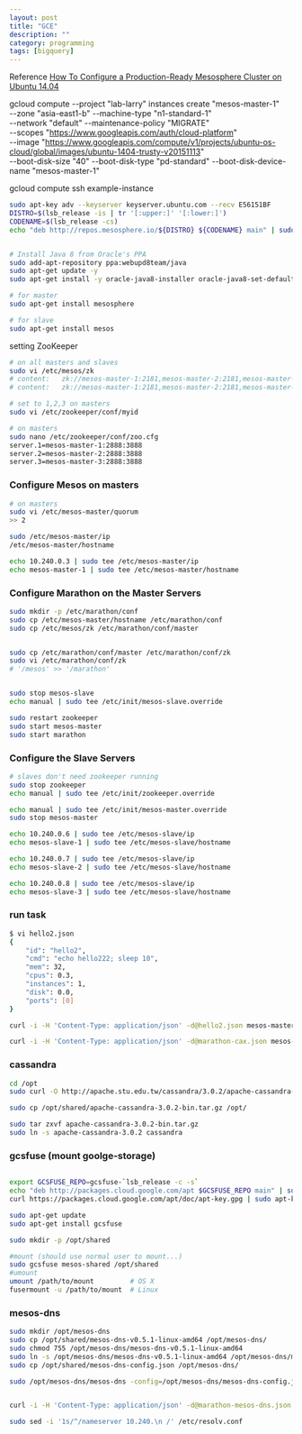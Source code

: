 ```yaml
---
layout: post
title: "GCE"
description: ""
category: programming
tags: [bigquery]
---
```


Reference [How To Configure a Production-Ready Mesosphere Cluster on Ubuntu 14.04](https://www.digitalocean.com/community/tutorials/how-to-configure-a-production-ready-mesosphere-cluster-on-ubuntu-14-04)



gcloud compute --project "lab-larry" instances create "mesos-master-1" \
	--zone "asia-east1-b" --machine-type "n1-standard-1" \
	--network "default" --maintenance-policy "MIGRATE" \
	--scopes "https://www.googleapis.com/auth/cloud-platform" \
	--image "https://www.googleapis.com/compute/v1/projects/ubuntu-os-cloud/global/images/ubuntu-1404-trusty-v20151113" \
	--boot-disk-size "40" --boot-disk-type "pd-standard" --boot-disk-device-name "mesos-master-1"

gcloud compute ssh example-instance

```bash
sudo apt-key adv --keyserver keyserver.ubuntu.com --recv E56151BF
DISTRO=$(lsb_release -is | tr '[:upper:]' '[:lower:]')
CODENAME=$(lsb_release -cs)
echo "deb http://repos.mesosphere.io/${DISTRO} ${CODENAME} main" | sudo tee /etc/apt/sources.list.d/mesosphere.list


# Install Java 8 from Oracle's PPA
sudo add-apt-repository ppa:webupd8team/java
sudo apt-get update -y
sudo apt-get install -y oracle-java8-installer oracle-java8-set-default

# for master
sudo apt-get install mesosphere

# for slave
sudo apt-get install mesos
```

setting ZooKeeper

```bash
# on all masters and slaves
sudo vi /etc/mesos/zk
# content:   zk://mesos-master-1:2181,mesos-master-2:2181,mesos-master-3:2181/mesos
# content:   zk://mesos-master-1:2181,mesos-master-2:2181,mesos-master-3:2181/mesos

# set to 1,2,3 on masters
sudo vi /etc/zookeeper/conf/myid

# on masters
sudo nano /etc/zookeeper/conf/zoo.cfg
server.1=mesos-master-1:2888:3888
server.2=mesos-master-2:2888:3888
server.3=mesos-master-3:2888:3888
```

### Configure Mesos on masters

```bash
# on masters
sudo vi /etc/mesos-master/quorum
>> 2

sudo /etc/mesos-master/ip
/etc/mesos-master/hostname

echo 10.240.0.3 | sudo tee /etc/mesos-master/ip
echo mesos-master-1 | sudo tee /etc/mesos-master/hostname

```

### Configure Marathon on the Master Servers

```bash
sudo mkdir -p /etc/marathon/conf
sudo cp /etc/mesos-master/hostname /etc/marathon/conf
sudo cp /etc/mesos/zk /etc/marathon/conf/master


sudo cp /etc/marathon/conf/master /etc/marathon/conf/zk
sudo vi /etc/marathon/conf/zk
# '/mesos' >> '/marathon'


sudo stop mesos-slave
echo manual | sudo tee /etc/init/mesos-slave.override

sudo restart zookeeper
sudo start mesos-master
sudo start marathon

```

### Configure the Slave Servers

```bash
# slaves don't need zookeeper running
sudo stop zookeeper
echo manual | sudo tee /etc/init/zookeeper.override

echo manual | sudo tee /etc/init/mesos-master.override
sudo stop mesos-master

echo 10.240.0.6 | sudo tee /etc/mesos-slave/ip
echo mesos-slave-1 | sudo tee /etc/mesos-slave/hostname

echo 10.240.0.7 | sudo tee /etc/mesos-slave/ip
echo mesos-slave-2 | sudo tee /etc/mesos-slave/hostname

echo 10.240.0.8 | sudo tee /etc/mesos-slave/ip
echo mesos-slave-3 | sudo tee /etc/mesos-slave/hostname


```

### run task

```bash
$ vi hello2.json
{
    "id": "hello2",
    "cmd": "echo hello222; sleep 10",
    "mem": 32,
    "cpus": 0.3,
    "instances": 1,
    "disk": 0.0,
    "ports": [0]
}

curl -i -H 'Content-Type: application/json' -d@hello2.json mesos-master-3:8080/v2/apps

curl -i -H 'Content-Type: application/json' -d@marathon-cax.json mesos-master-1:8080/v2/apps

```

### cassandra

```bash
cd /opt
sudo curl -O http://apache.stu.edu.tw/cassandra/3.0.2/apache-cassandra-3.0.2-bin.tar.gz

sudo cp /opt/shared/apache-cassandra-3.0.2-bin.tar.gz /opt/

sudo tar zxvf apache-cassandra-3.0.2-bin.tar.gz
sudo ln -s apache-cassandra-3.0.2 cassandra

```

### gcsfuse (mount goolge-storage)
```bash

export GCSFUSE_REPO=gcsfuse-`lsb_release -c -s`
echo "deb http://packages.cloud.google.com/apt $GCSFUSE_REPO main" | sudo tee /etc/apt/sources.list.d/gcsfuse.list
curl https://packages.cloud.google.com/apt/doc/apt-key.gpg | sudo apt-key add -

sudo apt-get update
sudo apt-get install gcsfuse

sudo mkdir -p /opt/shared

#mount (should use normal user to mount...)
sudo gcsfuse mesos-shared /opt/shared
#umount
umount /path/to/mount         # OS X
fusermount -u /path/to/mount  # Linux
```

### mesos-dns
```bash
sudo mkdir /opt/mesos-dns
sudo cp /opt/shared/mesos-dns-v0.5.1-linux-amd64 /opt/mesos-dns/
sudo chmod 755 /opt/mesos-dns/mesos-dns-v0.5.1-linux-amd64
sudo ln -s /opt/mesos-dns/mesos-dns-v0.5.1-linux-amd64 /opt/mesos-dns/mesos-dns
sudo cp /opt/shared/mesos-dns-config.json /opt/mesos-dns/

sudo /opt/mesos-dns/mesos-dns -config=/opt/mesos-dns/mesos-dns-config.json


curl -i -H 'Content-Type: application/json' -d@marathon-mesos-dns.json mesos-master-1:8080/v2/apps

sudo sed -i '1s/^/nameserver 10.240.\n /' /etc/resolv.conf

```
